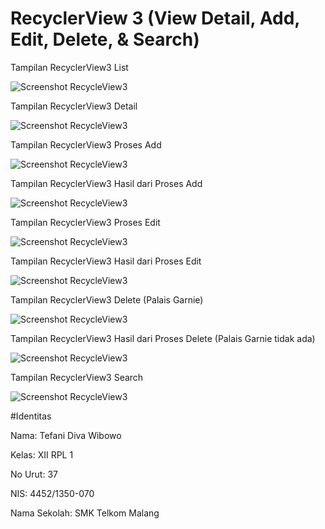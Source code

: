 # RecyclerView 3 (View Detail, Add, Edit, Delete, & Search)

Tampilan RecyclerView3 List

![Screenshot RecycleView3](https://github.com/TefaniDivaWibowo/RecyclerView3/blob/master/XIIRPL1%2337%23RecyclerView%23RecycleView3_List.png)


Tampilan RecyclerView3 Detail

![Screenshot RecycleView3](https://github.com/TefaniDivaWibowo/RecyclerView3/blob/master/XIIRPL1%2337%23RecyclerView%23RecycleView3_Detail.png)


Tampilan RecyclerView3 Proses Add 

![Screenshot RecycleView3](https://github.com/TefaniDivaWibowo/RecyclerView3/blob/master/XIIRPL1%2337%23RecyclerView%23RecycleView3_Add_1.png)


Tampilan RecyclerView3 Hasil dari Proses Add 

![Screenshot RecycleView3](https://github.com/TefaniDivaWibowo/RecyclerView3/blob/master/XIIRPL1%2337%23RecyclerView%23RecycleView3_Add_2.png)


Tampilan RecyclerView3 Proses Edit

![Screenshot RecycleView3](https://github.com/TefaniDivaWibowo/RecyclerView3/blob/master/XIIRPL1%2337%23RecyclerView%23RecycleView3_Edit_1.png)


Tampilan RecyclerView3 Hasil dari Proses Edit  

![Screenshot RecycleView3](https://github.com/TefaniDivaWibowo/RecyclerView3/blob/master/XIIRPL1%2337%23RecyclerView%23RecycleView3_Edit_2.png)


Tampilan RecyclerView3 Delete (Palais Garnie)

![Screenshot RecycleView3](https://github.com/TefaniDivaWibowo/RecyclerView3/blob/master/XIIRPL1%2337%23RecyclerView%23RecycleView3_Delete_1.png)


Tampilan RecyclerView3 Hasil dari Proses Delete (Palais Garnie tidak ada) 

![Screenshot RecycleView3](https://github.com/TefaniDivaWibowo/RecyclerView3/blob/master/XIIRPL1%2337%23RecyclerView%23RecycleView3_Delete_2.png)


Tampilan RecyclerView3 Search

![Screenshot RecycleView3](https://github.com/TefaniDivaWibowo/RecyclerView3/blob/master/XIIRPL1%2337%23RecyclerView%23RecycleView3_Search.png)

#Identitas

Nama: Tefani Diva Wibowo

Kelas: XII RPL 1

No Urut: 37

NIS: 4452/1350-070

Nama Sekolah: SMK Telkom Malang
